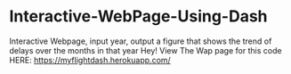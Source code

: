 # Interactive-WebPage-Using-Dash
Interactive Webpage, input year, output a figure that shows the trend of delays over the months in that year
Hey! View The Wap page for this code HERE: https://myflightdash.herokuapp.com/
